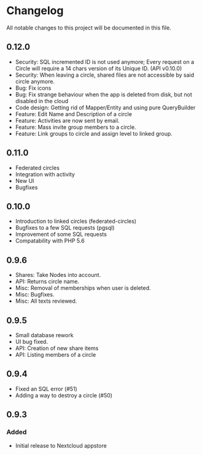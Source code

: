 # Changelog
All notable changes to this project will be documented in this file.


## 0.12.0

- Security: SQL incremented ID is not used anymore; Every request on a Circle will require a 14 chars version of its Unique ID. (API v0.10.0)
- Security: When leaving a circle, shared files are not accessible by said circle anymore.
- Bug: Fix icons
- Bug: Fix strange behaviour when the app is deleted from disk, but not disabled in the cloud
- Code design: Getting rid of Mapper/Entity and using pure QueryBuilder
- Feature: Edit Name and Description of a circle
- Feature: Activities are now sent by email.
- Feature: Mass invite group members to a circle.
- Feature: Link groups to circle and assign level to linked group.


## 0.11.0

- Federated circles
- Integration with activity
- New UI
- Bugfixes


## 0.10.0

- Introduction to linked circles (federated-circles)
- Bugfixes to a few SQL requests (pgsql)
- Improvement of some SQL requests
- Compatability with PHP 5.6


## 0.9.6

- Shares: Take Nodes into account.
- API: Returns circle name.
- Misc: Removal of memberships when user is deleted.
- Misc: Bugfixes.
- Misc: All texts reviewed. 


## 0.9.5

- Small database rework
- UI bug fixed.
- API: Creation of new share items
- API: Listing members of a circle


## 0.9.4

- Fixed an SQL error (#51)
- Adding a way to destroy a circle (#50)


## 0.9.3

### Added

- Initial release to Nextcloud appstore
